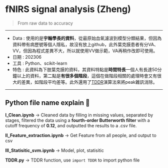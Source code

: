 # fNIRS signal analysis (Zheng)
> From raw data to accuracy
--- 

* Data : 使用的是**宇翰學長的資料**，從最原始血氧濾波到模型分類結果，但因為資料帶有病歷號等個人隱私，故沒有放上github，此外葉克膜患者有分VA、VV，但因為程式差異不大，所以就使用VV做示範，VA再稍作改即可使用。
* 日期 : 202306
* 工具 : Python、scikit-learn
* 特色 : 此資料為下肢葉克膜的資料，其資料特點是**時間特長**一個人有長達50分鐘以上的資料，第二點是**有很多個階段**，這個在做階段相關的處理時會又有很大的差異，如階段平均差等。此外還用了[TDDR](https://www.sciencedirect.com/science/article/abs/pii/S1053811918308103?via%3Dihub)演算法來將peak雜訊消除。

---
## Python file name explain 🔰

**I_Clean.ipynb**  → Cleaned data by filling in missing values, separated by stages, filtered the data using a **fourth-order Butterworth filter** with a cutoff frequency of **0.12**, and outputted the results to a .csv file. 

**II_Feature_extraction.ipynb** → Get Feature from all people, and output to csv 

**III_Statisitic_svm.ipynb** → Model, plot, statisitic

**TDDR.py** → TDDR function, use `import TDDR` to import python file


